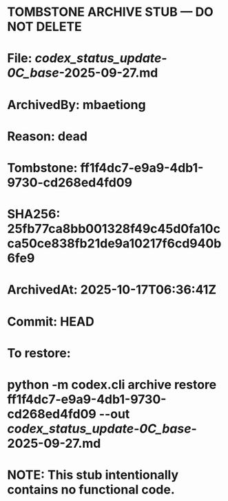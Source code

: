 # TOMBSTONE ARCHIVE STUB — DO NOT DELETE
# File: _codex_status_update-0C_base_-2025-09-27.md
# ArchivedBy: mbaetiong
# Reason: dead
# Tombstone: ff1f4dc7-e9a9-4db1-9730-cd268ed4fd09
# SHA256: 25fb77ca8bb001328f49c45d0fa10cca50ce838fb21de9a10217f6cd940b6fe9
# ArchivedAt: 2025-10-17T06:36:41Z
# Commit: HEAD
#
# To restore:
#   python -m codex.cli archive restore ff1f4dc7-e9a9-4db1-9730-cd268ed4fd09 --out _codex_status_update-0C_base_-2025-09-27.md
#
# NOTE: This stub intentionally contains no functional code.
